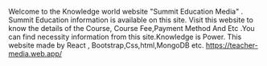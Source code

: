 Welcome to the Knowledge world website "Summit Education Media" . Summit Education information is available on this site. Visit this website to know the details of the Course, Course Fee,Payment Method And Etc .You can find necessity information from this site.Knowledge is Power. This website made by React , Bootstrap,Css,html,MongoDB etc.
https://teacher-media.web.app/
